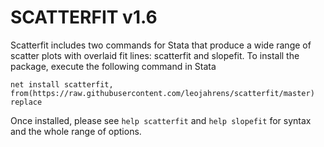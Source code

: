 # SCATTERFIT v1.6

Scatterfit includes two commands for Stata that produce a wide range of scatter plots with overlaid fit lines: scatterfit and slopefit. To install the package, execute the following command in Stata

```
net install scatterfit, from(https://raw.githubusercontent.com/leojahrens/scatterfit/master) replace
```

Once installed, please see `help scatterfit` and `help slopefit` for syntax and the whole range of options.